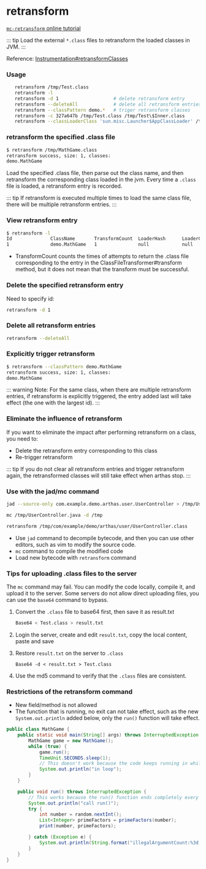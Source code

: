 retransform
========

[`mc-retransform` online tutorial](https://arthas.aliyun.com/doc/arthas-tutorials?language=en&id=command-mc-retransform)

::: tip
Load the external `*.class` files to retransform the loaded classes in JVM.
:::

Reference: [Instrumentation#retransformClasses](https://docs.oracle.com/javase/8/docs/api/java/lang/instrument/Instrumentation.html#retransformClasses-java.lang.Class...-)

### Usage

```bash
   retransform /tmp/Test.class
   retransform -l
   retransform -d 1                    # delete retransform entry
   retransform --deleteAll             # delete all retransform entries
   retransform --classPattern demo.*   # triger retransform classes
   retransform -c 327a647b /tmp/Test.class /tmp/Test\$Inner.class
   retransform --classLoaderClass 'sun.misc.Launcher$AppClassLoader' /tmp/Test.class
```

### retransform the specified .class file 

```bash
$ retransform /tmp/MathGame.class
retransform success, size: 1, classes:
demo.MathGame
```

Load the specified .class file, then parse out the class name, and then retransform the corresponding class loaded in the jvm. Every time a `.class` file is loaded, a retransform entry is recorded.

::: tip
If retransform is executed multiple times to load the same class file, there will be multiple retransform entries.
:::

### View retransform entry

```bash
$ retransform -l
Id              ClassName       TransformCount  LoaderHash      LoaderClassName
1               demo.MathGame   1               null            null
```

* TransformCount counts the times of attempts to return the .class file corresponding to the entry in the ClassFileTransformer#transform method, but it does not mean that the transform must be successful.
### Delete the specified retransform entry

Need to specify id:

```bash
retransform -d 1
```

### Delete all retransform entries

```bash
retransform --deleteAll
```

### Explicitly trigger retransform

```bash
$ retransform --classPattern demo.MathGame
retransform success, size: 1, classes:
demo.MathGame
```

::: warning
Note: For the same class, when there are multiple retransform entries, if retransform is explicitly triggered, the entry added last will take effect (the one with the largest id).
:::

### Eliminate the influence of retransform

If you want to eliminate the impact after performing retransform on a class, you need to:

* Delete the retransform entry corresponding to this class
* Re-trigger retransform

::: tip
If you do not clear all retransform entries and trigger retransform again, the retransformed classes will still take effect when arthas stop.
:::

### Use with the jad/mc command

```bash
jad --source-only com.example.demo.arthas.user.UserController > /tmp/UserController.java

mc /tmp/UserController.java -d /tmp

retransform /tmp/com/example/demo/arthas/user/UserController.class
```

* Use `jad` command to decompile bytecode, and then you can use other editors, such as vim to modify the source code.
* `mc` command to compile the modified code
* Load new bytecode with `retransform` command

### Tips for uploading .class files to the server

The `mc` command may fail. You can modify the code locally, compile it, and upload it to the server. Some servers do not allow direct uploading files, you can use the `base64` command to bypass.

1. Convert the `.class` file to base64 first, then save it as result.txt

    ```bash
    Base64 < Test.class > result.txt
    ```

2. Login the server, create and edit `result.txt`, copy the local content, paste and save

3. Restore `result.txt` on the server to `.class`

    ```
    Base64 -d < result.txt > Test.class
    ```

4. Use the md5 command to verify that the `.class` files are consistent.


### Restrictions of the retransform command

* New field/method is not allowed
* The function that is running, no exit can not take effect, such as the new `System.out.println` added below, only the `run()` function will take effect.

```java
public class MathGame {
    public static void main(String[] args) throws InterruptedException {
        MathGame game = new MathGame();
        while (true) {
            game.run();
            TimeUnit.SECONDS.sleep(1);
            // This doesn't work because the code keeps running in while
            System.out.println("in loop");
        }
    }

    public void run() throws InterruptedException {
        // This works because the run() function ends completely every time
        System.out.println("call run()");
        try {
            int number = random.nextInt();
            List<Integer> primeFactors = primeFactors(number);
            print(number, primeFactors);

        } catch (Exception e) {
            System.out.println(String.format("illegalArgumentCount:%3d, ", illegalArgumentCount) + e.getMessage());
        }
    }
}
```